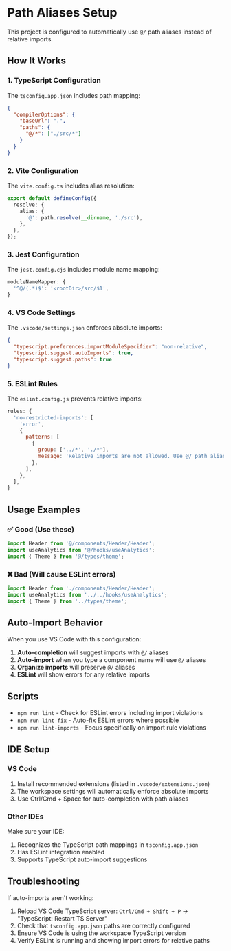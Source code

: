 # Path Aliases Setup

This project is configured to automatically use `@/` path aliases instead of relative imports.

## How It Works

### 1. TypeScript Configuration

The `tsconfig.app.json` includes path mapping:

```json
{
  "compilerOptions": {
    "baseUrl": ".",
    "paths": {
      "@/*": ["./src/*"]
    }
  }
}
```

### 2. Vite Configuration

The `vite.config.ts` includes alias resolution:

```typescript
export default defineConfig({
  resolve: {
    alias: {
      '@': path.resolve(__dirname, './src'),
    },
  },
});
```

### 3. Jest Configuration

The `jest.config.cjs` includes module name mapping:

```javascript
moduleNameMapper: {
  '^@/(.*)$': '<rootDir>/src/$1',
}
```

### 4. VS Code Settings

The `.vscode/settings.json` enforces absolute imports:

```json
{
  "typescript.preferences.importModuleSpecifier": "non-relative",
  "typescript.suggest.autoImports": true,
  "typescript.suggest.paths": true
}
```

### 5. ESLint Rules

The `eslint.config.js` prevents relative imports:

```javascript
rules: {
  'no-restricted-imports': [
    'error',
    {
      patterns: [
        {
          group: ['../*', './*'],
          message: 'Relative imports are not allowed. Use @/ path aliases instead.',
        },
      ],
    },
  ],
}
```

## Usage Examples

### ✅ Good (Use these)

```typescript
import Header from '@/components/Header/Header';
import useAnalytics from '@/hooks/useAnalytics';
import { Theme } from '@/types/theme';
```

### ❌ Bad (Will cause ESLint errors)

```typescript
import Header from './components/Header/Header';
import useAnalytics from '../../hooks/useAnalytics';
import { Theme } from '../types/theme';
```

## Auto-Import Behavior

When you use VS Code with this configuration:

1. **Auto-completion** will suggest imports with `@/` aliases
2. **Auto-import** when you type a component name will use `@/` aliases
3. **Organize imports** will preserve `@/` aliases
4. **ESLint** will show errors for any relative imports

## Scripts

- `npm run lint` - Check for ESLint errors including import violations
- `npm run lint-fix` - Auto-fix ESLint errors where possible
- `npm run lint-imports` - Focus specifically on import rule violations

## IDE Setup

### VS Code

1. Install recommended extensions (listed in `.vscode/extensions.json`)
2. The workspace settings will automatically enforce absolute imports
3. Use Ctrl/Cmd + Space for auto-completion with path aliases

### Other IDEs

Make sure your IDE:

1. Recognizes the TypeScript path mappings in `tsconfig.app.json`
2. Has ESLint integration enabled
3. Supports TypeScript auto-import suggestions

## Troubleshooting

If auto-imports aren't working:

1. Reload VS Code TypeScript server: `Ctrl/Cmd + Shift + P` → "TypeScript: Restart TS Server"
2. Check that `tsconfig.app.json` paths are correctly configured
3. Ensure VS Code is using the workspace TypeScript version
4. Verify ESLint is running and showing import errors for relative paths
